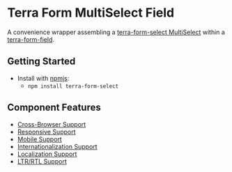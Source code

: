 # Terra Form MultiSelect Field

A convenience wrapper assembling a [terra-form-select MultiSelect](https://github.com/cerner/terra-core/tree/master/packages/terra-form-select/src/MultiSelect.jsx) within a [terra-form-field](https://github.com/cerner/terra-core/tree/master/packages/terra-form-field).

## Getting Started

- Install with [npmjs](https://www.npmjs.com):
  - `npm install terra-form-select`

## Component Features

- [Cross-Browser Support](https://github.com/cerner/terra-ui/blob/master/src/terra-dev-site/contributing/ComponentStandards.e.contributing.md#cross-browser-support)
- [Responsive Support](https://github.com/cerner/terra-ui/blob/master/src/terra-dev-site/contributing/ComponentStandards.e.contributing.md#responsive-support)
- [Mobile Support](https://github.com/cerner/terra-ui/blob/master/src/terra-dev-site/contributing/ComponentStandards.e.contributing.md#mobile-support)
- [Internationalization Support](https://github.com/cerner/terra-ui/blob/master/src/terra-dev-site/contributing/ComponentStandards.e.contributing.md#internationalization-i18n-support)
- [Localization Support](https://github.com/cerner/terra-ui/blob/master/src/terra-dev-site/contributing/ComponentStandards.e.contributing.md#internationalization-i18n-support)
- [LTR/RTL Support](https://github.com/cerner/terra-ui/blob/master/src/terra-dev-site/contributing/ComponentStandards.e.contributing.md#ltr--rtl-support)
